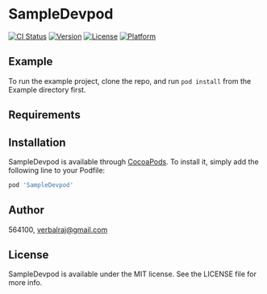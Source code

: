 # SampleDevpod

[![CI Status](https://img.shields.io/travis/564100/SampleDevpod.svg?style=flat)](https://travis-ci.org/564100/SampleDevpod)
[![Version](https://img.shields.io/cocoapods/v/SampleDevpod.svg?style=flat)](https://cocoapods.org/pods/SampleDevpod)
[![License](https://img.shields.io/cocoapods/l/SampleDevpod.svg?style=flat)](https://cocoapods.org/pods/SampleDevpod)
[![Platform](https://img.shields.io/cocoapods/p/SampleDevpod.svg?style=flat)](https://cocoapods.org/pods/SampleDevpod)

## Example

To run the example project, clone the repo, and run `pod install` from the Example directory first.

## Requirements

## Installation

SampleDevpod is available through [CocoaPods](https://cocoapods.org). To install
it, simply add the following line to your Podfile:

```ruby
pod 'SampleDevpod'
```

## Author

564100, verbalraj@gmail.com

## License

SampleDevpod is available under the MIT license. See the LICENSE file for more info.
